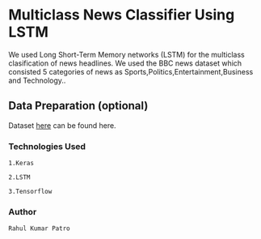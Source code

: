 # Multiclass News Classifier Using LSTM

We used Long Short-Term Memory networks (LSTM) for the multiclass clasification of news headlines.
We used the BBC news dataset which consisted 5 categories of news as Sports,Politics,Entertainment,Business and Technology..

## Data Preparation (optional)

Dataset [here](https://www.kaggle.com/c/learn-ai-bbc/data) can be found here.

### Technologies Used
```
1.Keras

2.LSTM

3.Tensorflow
```

### Author 
```
Rahul Kumar Patro
```



